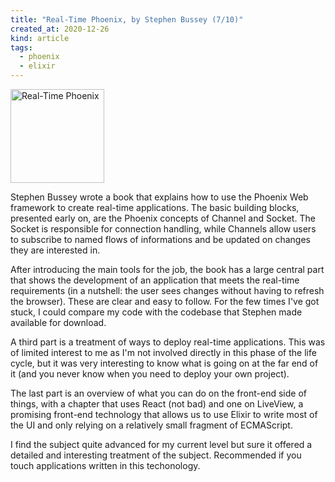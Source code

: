 ```yaml
---
title: "Real-Time Phoenix, by Stephen Bussey (7/10)"
created_at: 2020-12-26
kind: article
tags:
  - phoenix
  - elixir
---
```


<a href="https://www.librarything.com/work/25306228/">
    <img src="/gallery/real-time-phoenix.jpg" width="150" alt="Real-Time Phoenix" />
</a>

Stephen Bussey wrote a book that explains how to use the Phoenix Web framework to create real-time applications. The basic building blocks, presented early on, are the Phoenix concepts of Channel and Socket. The Socket is responsible for connection handling, while Channels allow users to subscribe to named flows of informations and be updated on changes they are interested in.

After introducing the main tools for the job, the book has a large central part that shows the development of an application that meets the real-time requirements (in a nutshell: the user sees changes without having to refresh the browser). These are clear and easy to follow. For the few times I've got stuck, I could compare my code with the codebase that Stephen made available for download.

A third part is a treatment of ways to deploy real-time applications. This was of limited interest to me as I'm not involved directly in this phase of the life cycle, but it was very interesting to know what is going on at the far end of it (and you never know when you need to deploy your own project).

The last part is an overview of what you can do on the front-end side of things, with a chapter that uses React (not bad) and one on LiveView, a promising front-end technology that allows us to use Elixir to write most of the UI and only relying on a relatively small fragment of ECMAScript.

I find the subject quite advanced for my current level but sure it offered a detailed and interesting treatment of the subject. Recommended if you touch applications written in this techonology.
